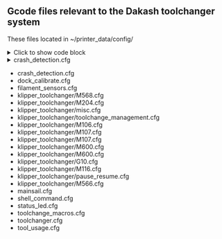 
<h2>Gcode files relevant to the Dakash toolchanger system</h2>

These files located in ~/printer_data/config/

<details> <summary>Click to show code block</summary>
```python
def hello_world():
    print("Hello, World!")
```
</details> 




<details> <summary>crash_detection.cfg</summary> INTELLIGENT ERROR DETECTION
<details> <summary>VARIABLES_LIST</summary> 
  ```gcode [gcode_macro VARIABLES_LIST] variable_tools:[0,1] variable_active_tool:-1 variable_tc_state:0 #-1:Error, 0: Operational variable_tc_error_code:0 # 0: No Error, 1: No Tool Attached to Carriage, 2: Tool Dock Failure, 3: Multiple Tools Attached variable_global_z_offset:0 variable_error_tools:[] variable_t0_used_in_print:0 variable_t1_used_in_print:0 variable_print_status:0 variable_current_layer:0 variable_current_bed_temp:0 variable_pause_type:0 # 0: No Error, 1:ToolChanger Error 2: Filament Error ``` 
</details> </details>

- crash_detection.cfg
- dock_calibrate.cfg
- filament_sensors.cfg
- klipper_toolchanger/M568.cfg
- klipper_toolchanger/M204.cfg
- klipper_toolchanger/misc.cfg
- klipper_toolchanger/toolchange_management.cfg
- klipper_toolchanger/M106.cfg
- klipper_toolchanger/M107.cfg
- klipper_toolchanger/M107.cfg
- klipper_toolchanger/M600.cfg
- klipper_toolchanger/M600.cfg
- klipper_toolchanger/G10.cfg
- klipper_toolchanger/M116.cfg
- klipper_toolchanger/pause_resume.cfg
- klipper_toolchanger/M566.cfg
- mainsail.cfg
- shell_command.cfg
- status_led.cfg
- toolchange_macros.cfg
- toolchanger.cfg
- tool_usage.cfg

